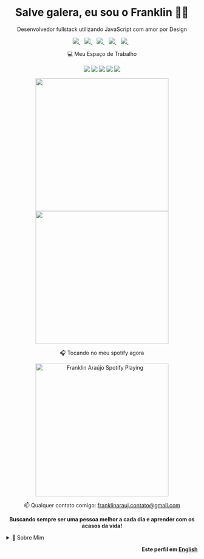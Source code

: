 <h1 align='center'>
  Salve galera, eu sou o Franklin 👨‍💻
</h1>

<p align='center'>
  Desenvolvedor fullstack utilizando JavaScript com amor por Design
</p>

<p align='center'>
  
  <a href="https://www.linkedin.com/in/franklinarauj/" target="_blank">
    <img src="https://img.shields.io/badge/linkedin-%230077B5.svg?&style=for-the-badge&logo=linkedin&logoColor=white" />
  </a>&nbsp;&nbsp;
  <a href="https://www.instagram.com/thefranklin975/" target="_blank">
    <img src="https://img.shields.io/badge/instagram-%23E4405F.svg?&style=for-the-badge&logo=instagram&logoColor=white" />        
  </a>&nbsp;&nbsp;
  <a href="https://twitter.com/TheFranklin975" target="_blank">
    <img src="https://img.shields.io/badge/twitter-&#xe0a7.svg?&color=informational&style=for-the-badge&logo=twitter&logoColor=white" />        
  </a>&nbsp;&nbsp;
  <a href="https://www.twitch.tv/thefranklin975" target="_blank">
    <img src="https://img.shields.io/badge/Twitch-9146FF?style=for-the-badge&logo=twitch&logoColor=white" />        
  </a>&nbsp;&nbsp;
  <a href="https://open.spotify.com/user/22fik5wvc3hhx37hgndx5xzgi" target="_blank">  
    <img src="https://img.shields.io/badge/Spotify-1ED760?&style=for-the-badge&logo=spotify&logoColor=white" />        
  </a>&nbsp;&nbsp;

</p>

<p align='center'>
  💻 Meu Espaço de Trabalho<br/><br/>
  <img src="https://img.shields.io/badge/windows-%230078D6.svg?&style=for-the-badge&logo=windows&logoColor=white" />
  <img src="https://img.shields.io/badge/AMD%20Ryzen_5_5600X-ED1C24?style=for-the-badge&logo=amd&logoColor=white" />
  <img src="https://img.shields.io/badge/SSD-1TB-%230071C5.svg?&style=for-the-badge&logoColor=white" />
  <img src="https://img.shields.io/badge/RAM-32GB-%230071C5.svg?&style=for-the-badge&logoColor=white" />
  <img src="https://img.shields.io/badge/nvidia-rtx%203050-%2376B900.svg?&style=for-the-badge&logo=nvidia&logoColor=white" />
</p>

<p align='center'>
  <a href="#"><img src="https://github-readme-stats.vercel.app/api?username=franklinarauj&show_icons=true&count_private=true&theme=graywhite" width="350"></a>
  <br>
  <a href="#"><img src="https://github-readme-stats.vercel.app/api/top-langs/?username=franklinarauj&layout=compact" width="350"></a>
</p>

<p align='center'>🎧 Tocando no meu spotify agora</p>

[<p align='center'><img src="https://novatorem-franklinarauj.vercel.app/api/spotify" alt="Franklin Araújo Spotify Playing" width="350"/></p>](https://open.spotify.com/user/22fik5wvc3hhx37hgndx5xzgi?si=52f2a921dbbb4b18)

<p align='center'>
  📫 Qualquer contato comigo: <a href='mailto:franklinarauj.contato@gmail.com'>franklinarauj.contato@gmail.com</a> 
</p>

<p align='center'> 
  <b>Buscando sempre ser uma pessoa melhor a cada dia e aprender com os acasos da vida!</b>
</p>

<details>
  <summary>📝 Sobre Mim</summary>


## Educação 

<img align="right" src="https://img.shields.io/badge/VSCode-0078D4?style=for-the-badge&logo=visual%20studio%20code&logoColor=white" />
<img align="right" src="https://img.shields.io/badge/Ubuntu-E95420?style=for-the-badge&logo=ubuntu&logoColor=white" />
<img align="right" src="https://img.shields.io/badge/Windows-0078D6?style=for-the-badge&logo=windows&logoColor=white" />
<img align="right" src="https://img.shields.io/badge/Python-14354C?style=for-the-badge&logo=python&logoColor=white" />
<img align="right" src="https://img.shields.io/badge/JavaScript-323330?style=for-the-badge&logo=javascript&logoColor=white" />

- 🎓 **Bacharelado em Ciência da Computação**\
📆 2018 - 2021\
📍 **Centro Universitário de Brasília - UniCEUB** - Brasília/DF, Brasil

## Experiência

<img align="right" src="https://img.shields.io/badge/Oracle-F80000?style=for-the-badge&logo=oracle&logoColor=black" />
<img align="right" src="https://img.shields.io/badge/Swagger-85EA2D?style=for-the-badge&logo=Swagger&logoColor=white" />
<img align="right" src="https://img.shields.io/badge/Postman-FF6C37?style=for-the-badge&logo=Postman&logoColor=white" />
<img align="right" src="https://img.shields.io/badge/GIT-E44C30?style=for-the-badge&logo=git&logoColor=white" />
<img align="right" src="https://img.shields.io/badge/Java-ED8B00?style=for-the-badge&logo=java&logoColor=white" />
<img align="right" src="https://img.shields.io/badge/Angular-DD0031?style=for-the-badge&logo=angular&logoColor=white" />

- 👨‍💻 **Analista Desenvolvedor Fullstack Developer**\
📆 January 2023 - Moment\
📍 **Datainfo** - Brasilia/DF, Brazil
  
<img align="right" src="https://img.shields.io/badge/GitLab-330F63?style=for-the-badge&logo=gitlab&logoColor=white" />
<img align="right" src="https://img.shields.io/badge/Sass-CC6699?style=for-the-badge&logo=sass&logoColor=white" />
<img align="right" src="https://img.shields.io/badge/Spring_Boot-F2F4F9?style=for-the-badge&logo=spring-boot" />
<img align="right" src="https://img.shields.io/badge/Java-ED8B00?style=for-the-badge&logo=java&logoColor=white" />
<img align="right" src="https://img.shields.io/badge/Ruby-CC342D?style=for-the-badge&logo=ruby&logoColor=white" />
<img align="right" src="https://img.shields.io/badge/Angular-DD0031?style=for-the-badge&logo=angular&logoColor=white" />

- 👨‍💻 **Desenvolvedor Front-end Jr.**\
📆 Fevereiro 2022 - Momento\
📍 **Rocketwave Tecnologia LTDA.** - Brasilia/DF, Brazil 

<img align="right" src="https://img.shields.io/badge/Notion-000000?style=for-the-badge&logo=notion&logoColor=white" />
<img align="right" src="https://img.shields.io/badge/Google%20Analytics-E37400?style=for-the-badge&logo=google%20analytics&logoColor=white" />
<img align="right" src="https://img.shields.io/badge/Adobe%20Creative%20Cloud-DA1F26?style=for-the-badge&logo=Adobe%20Creative%20Cloud&logoColor=white" />
<img align="right" src="https://img.shields.io/badge/Joomla-5091CD?style=for-the-badge&logo=joomla&logoColor=white" />

- 👨‍💻 **Web Designer Pleno**\
📆 Abril de 2021 - Fevereiro de 2022\
📍 **Stefanini IT Solutions** - Brasília/DF, Brasil

<img align="right" src="https://img.shields.io/badge/Bootstrap-563D7C?style=for-the-badge&logo=bootstrap&logoColor=white" />
<img align="right" src="https://img.shields.io/badge/CSS3-1572B6?style=for-the-badge&logo=css3&logoColor=white" />
<img align="right" src="https://img.shields.io/badge/HTML5-E34F26?style=for-the-badge&logo=html5&logoColor=white" />
<img align="right" src="https://img.shields.io/badge/MySQL-00000F?style=for-the-badge&logo=mysql&logoColor=white" />
<img align="right" src="https://img.shields.io/badge/Java-ED8B00?style=for-the-badge&logo=java&logoColor=white" />
<img align="right" src="https://img.shields.io/badge/AngularJS-E23237?style=for-the-badge&logo=angularjs&logoColor=white" />

- 👨‍💻 **Estagiário de Desenvolvimento**\
📆 Maio de 2019 - Maio de 2021\
📍 **Procuradoria da República do Distrito Federal - Ministério Público Federal** - Brasília/DF, Brasil

<img align="right" src="https://img.shields.io/badge/Microsoft_Excel-217346?style=for-the-badge&logo=microsoft-excel&logoColor=white" />
<img align="right" src="https://img.shields.io/badge/Microsoft_Word-2B579A?style=for-the-badge&logo=microsoft-word&logoColor=white" />
<img align="right" src="https://img.shields.io/badge/Microsoft_Office-D83B01?style=for-the-badge&logo=microsoft-office&logoColor=white" />

- 👨‍💻 **Agente de Service Desk 1A**\
📆 Setembro de 2018 - Maio de 2019\
📍 **CTIS Tecnologia** - Brasília/DF, Brasil

<img align="right" src="https://img.shields.io/badge/CSS-239120?&style=for-the-badge&logo=css3&logoColor=white" />
<img align="right" src="https://img.shields.io/badge/HTML-239120?style=for-the-badge&logo=html5&logoColor=white" />
<img align="right" src="https://img.shields.io/badge/PHP-777BB4?style=for-the-badge&logo=php&logoColor=white" />
<img align="right" src="https://img.shields.io/badge/Microsoft-666666?style=for-the-badge&logo=microsoft&logoColor=white" />
<img align="right" src="https://img.shields.io/badge/Trello-0052CC?style=for-the-badge&logo=trello&logoColor=white" />

- 👨‍💻 **Estagiário Técnico Suporte 1**\
📆 Janeiro de 2017 - Setembro de 2018\
📍 **Active Comércio e Serviços Ltda** - Brasília/DF, Brasil

## Habilidades de Programação

<img align="right" src="https://img.shields.io/badge/PostgreSQL-316192?style=for-the-badge&logo=postgresql&logoColor=white" />
<img align="right" src="https://img.shields.io/badge/Insomnia-5849BE?&style=for-the-badge&logo=Insomnia&logoColor=white" />
<img align="right" src="https://img.shields.io/badge/Figma-F24E1E?&style=for-the-badge&logo=Figma&logoColor=white" />
<img align="right" src="https://img.shields.io/badge/React-20232A?style=for-the-badge&logo=react&logoColor=61DAFB" />
<img align="right" src="https://img.shields.io/badge/Vue.js-35495E?style=for-the-badge&logo=vuedotjs&logoColor=4FC08D" />
<img align="right" src="https://img.shields.io/badge/Angular-DD0031?style=for-the-badge&logo=angular&logoColor=white" />

- 💻 **Atualmente**

<img align="right" src="https://img.shields.io/badge/Adobe_XD-FF61F6?&style=for-the-badge&logo=Adobe-XD&logoColor=white" />
<img align="right" src="https://img.shields.io/badge/MySQL-00000F?style=for-the-badge&logo=mysql&logoColor=white" />
<img align="right" src="https://img.shields.io/badge/MongoDB-4EA94B?style=for-the-badge&logo=mongodb&logoColor=white" />
<img align="right" src="https://img.shields.io/badge/Material%20UI-007FFF?style=for-the-badge&logo=mui&logoColor=white" />
<img align="right" src="https://img.shields.io/badge/Node.js-43853D?style=for-the-badge&logo=node.js&logoColor=white" />

- 🖱️ **Estudei e Trabalhei**

<img align="right" src="https://img.shields.io/badge/Vercel-000000?style=for-the-badge&logo=Vercel&logoColor=white" />
<img align="right" src="https://img.shields.io/badge/Arduino-00979D?style=for-the-badge&logo=Arduino&logoColor=white" />
<img align="right" src="https://img.shields.io/badge/SQLite-07405E?style=for-the-badge&logo=sqlite&logoColor=white" />
<img align="right" src="https://img.shields.io/badge/Spark%20AR-FF5C83?style=for-the-badge&logo=Spark AR&logoColor=white" />
<img align="right" src="https://img.shields.io/badge/Django-092E20?style=for-the-badge&logo=django&logoColor=white" />
<img align="right" src="https://img.shields.io/badge/React_Native-20232A?style=for-the-badge&logo=react&logoColor=61DAFB" />

- ⌨️ **Tenho Conhecimento**

<img align="right" src="https://img.shields.io/badge/eslint-3A33D1?style=for-the-badge&logo=eslint&logoColor=white" />
<img align="right" src="https://img.shields.io/badge/Firebase-FFCA28?style=for-the-badge&logo=Firebase&logoColor=white" />
<img align="right" src="https://img.shields.io/badge/Android-3DDC84?style=for-the-badge&logo=android&logoColor=white" />
<img align="right" src="https://img.shields.io/badge/iOS-000000?style=for-the-badge&logo=ios&logoColor=white" />
<img align="right" src="https://img.shields.io/badge/Cypress-17202C?style=for-the-badge&logo=Cypress&logoColor=white" />

- 📚 **Eu Gostaria de Aprender**

## Tecnologias do Trabalho

- ⚙️ **Alguns softwares ou tecnologias que uso no meu trabalho**

<p align='center'>
  <img src="https://img.shields.io/badge/Docker-2CA5E0?style=for-the-badge&logo=docker&logoColor=white" />
  <img src="https://img.shields.io/badge/Spring-6DB33F?style=for-the-badge&logo=spring&logoColor=white" />
  <img src="https://img.shields.io/badge/Tailwind_CSS-38B2AC?style=for-the-badge&logo=tailwind-css&logoColor=white" />
  <img src="https://img.shields.io/badge/IntelliJ_IDEA-000000.svg?style=for-the-badge&logo=intellij-idea&logoColor=white" />
  <img src="https://img.shields.io/badge/WebStorm-000000?style=for-the-badge&logo=WebStorm&logoColor=white" />
  <img src="https://img.shields.io/badge/Eclipse-2C2255?style=for-the-badge&logo=eclipse&logoColor=white" />
  <img src="https://img.shields.io/badge/apache_maven-C71A36?style=for-the-badge&logo=apachemaven&logoColor=white" />
  <img src="https://img.shields.io/badge/powershell-5391FE?style=for-the-badge&logo=powershell&logoColor=white" />
</p>

## Softwares do Dia-a-Dia

- ⚙️ **Alguns programas que uso no meu cotidiano ou em projeto pessoais**

<p align='center'>
  <img src="https://img.shields.io/badge/Adobe_Photoshop-2a92de?&style=for-the-badge&logo=Adobe-Photoshop&logoColor=white&" />
  <img src="https://img.shields.io/badge/Adobe_Lightroom-00588a?&style=for-the-badge&logo=Adobe-Lightroom&logoColor=white" />
  <img src="https://img.shields.io/badge/Adobe%20Premiere%20Pro-9999FF?style=for-the-badge&logo=Adobe%20Premiere%20Pro&logoColor=white" />
  <img src="https://img.shields.io/badge/Adobe%20after%20affects-CF96FD?style=for-the-badge&logo=Adobe%20after%20effects&logoColor=393665" />
  <img src="https://img.shields.io/badge/Adobe%20Illustrator-FF9A00?style=for-the-badge&logo=adobe%20illustrator&logoColor=white" />
  <img src="https://img.shields.io/badge/Discord-7289DA?&style=for-the-badge&logo=Discord&logoColor=white" />
  <img src="https://img.shields.io/badge/OBS_Studio-302E31?&style=for-the-badge&logo=OBS-Studio&logoColor=white" />
  <img src="https://img.shields.io/badge/Crunchyroll-F47521?&style=for-the-badge&logo=Crunchyroll&logoColor=white" />
  <img src="https://img.shields.io/badge/Google_Keep-FFBB00?style=for-the-badge&logo=Google-Keep&logoColor=white" />
</p>

## Curiosidades e Hobbies

- Sonhador e apaixonado por Musica 🎵 | Fotografia 📷 | Tecnologia 🕹️ | Literatura 📚 | Viagens ✈️ e muitas outras coisas...

<p align='center'>
  <a href="https://franklinarauj.com.br/">  
    <img src="https://img.shields.io/badge/website-000000?style=for-the-badge&logo=About.me&logoColor=white" />
  </a>&nbsp;&nbsp;  
  <a href="https://www.instagram.com/works.arauj/">  
    <img src="https://img.shields.io/badge/instagram-%23E4405F.svg?&style=for-the-badge&logo=instagram&logoColor=white" />
  </a>&nbsp;&nbsp;   
  <a href="https://worksarauj.tumblr.com/">
    <img src="https://img.shields.io/badge/tumblr-&#xe0c0.svg?&color=001935&style=for-the-badge&logo=tumblr&logoColor=white" />
  </a>&nbsp;&nbsp;
  <a href="https://www.behance.net/franklinarauj">
    <img src="https://img.shields.io/badge/behance-&#1769FF.svg?&color=blue&style=for-the-badge&logo=behance&logoColor=white" />
  </a>&nbsp;&nbsp;
  <a href="https://steamcommunity.com/id/franklindo/">
    <img src="https://img.shields.io/badge/Steam-000000?style=for-the-badge&logo=steam&logoColor=white" />
  </a>&nbsp;&nbsp;
  <a href="https://psnprofiles.com/TheFranklin975">
    <img src="https://img.shields.io/badge/PlayStation-003791?style=for-the-badge&logo=playstation&logoColor=white" />
  </a>&nbsp;&nbsp;
  <a href="https://tracker.gg/valorant/profile/riot/Franklindo%23BR1/overview">
    <img src="https://img.shields.io/badge/Valorant-fa4454?style=for-the-badge&logo=valorant&logoColor=white" />
  </a>&nbsp;&nbsp;
  <a href="https://medium.com/@franklinarauj">
    <img src="https://img.shields.io/badge/Medium-12100E?style=for-the-badge&logo=medium&logoColor=white" />
  </a>&nbsp;&nbsp;
  <a href="https://myanimelist.net/animelist/TheFranklin975">
    <img src="https://img.shields.io/badge/Myanimelist-2E51A2?style=for-the-badge&logo=myanimelist&logoColor=white" />
  </a>&nbsp;&nbsp;
  <a href="https://github.com/franklinarauj">
    <img src="https://img.shields.io/badge/GitHub-24292e?style=for-the-badge&logo=github&logoColor=white" />
  </a>&nbsp;&nbsp;
  <a href="https://www.paypal.com/donate?business=M4RY37Y2ADAYG&currency_code=USD">
    <img src="https://img.shields.io/badge/PayPal-00457C?style=for-the-badge&logo=paypal&logoColor=white" />
  </a>&nbsp;&nbsp;
</p>

</details>

<p align='right'> 
  <b>Este perfil em <a href="/README.md">English</a></b>
</p>
